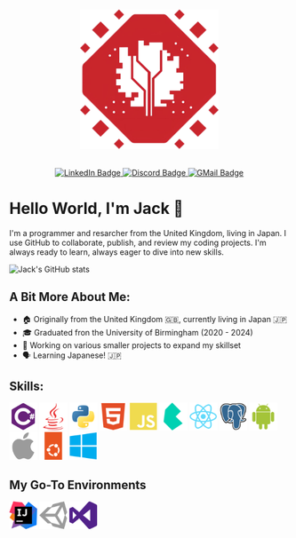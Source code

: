 &nbsp;
<div id="header" align="center">
  <img src="https://github.com/Jack-Development/Jack-Development/blob/main/resources/jyakku_nobg.png" width="250"/>
</div>
&nbsp;
<p align="center">
  <a href="https://www.linkedin.com/in/jack-shilton-uk/">
    <img src="https://img.shields.io/badge/LinkedIn-blue?style=for-the-badge&logo=linkedin&logoColor=white" alt="LinkedIn Badge"/>
  </a>
  <a href="https://www.discordapp.com/users/389834334674092039">
    <img src="https://img.shields.io/badge/Discord-%E3%82%B8%E3%83%A3%E3%83%83%E3%82%AF%230394-red?label=Discord&logo=Discord&colorB=7289da&style=for-the-badge" alt="Discord Badge"/>
  </a>
  <a href="https://shiltonjack@gmail.com">
    <img src="https://img.shields.io/badge/-Email-red?logo=Gmail&logoColor=white&color=red&style=for-the-badge" alt="GMail Badge"/>
  </a>
</p>


# Hello World, I'm Jack 👋

I'm a programmer and resarcher from the United Kingdom, living in Japan. I use GitHub to collaborate, publish, and review my coding projects. I'm always ready to learn, always eager to dive into new skills.

![Jack's GitHub stats](https://github-readme-stats.vercel.app/api?username=jack-development&show_icons=true&theme=chartreuse-dark)

## A Bit More About Me:

* 🏠 Originally from the United Kingdom 🇬🇧, currently living in Japan 🇯🇵
* 🎓 Graduated fron the University of Birmingham (2020 - 2024)
* 🔧 Working on various smaller projects to expand my skillset
* 🗣️ Learning Japanese! 🇯🇵

## Skills:
<div>
<code><img height="50" src="https://github.com/devicons/devicon/blob/master/icons/csharp/csharp-plain.svg" alt="C#"></code>
<code><img height="50" src="https://github.com/devicons/devicon/blob/master/icons/java/java-plain.svg" alt="java"></code>
<code><img height="50" src="https://github.com/devicons/devicon/blob/master/icons/python/python-original.svg" alt="python"></code>
<code><img height="50" src="https://github.com/devicons/devicon/blob/master/icons/html5/html5-plain.svg" alt="html"></code>
<code><img height="50" src="https://github.com/devicons/devicon/blob/master/icons/javascript/javascript-plain.svg" alt="javascript"></code>
<code><img height="50" src="https://github.com/devicons/devicon/blob/master/icons/bulma/bulma-plain.svg" alt="bulma"></code>
<code><img height="50" src="https://github.com/devicons/devicon/blob/master/icons/react/react-original.svg" alt="react"></code>
<code><img height="50" src="https://github.com/devicons/devicon/blob/master/icons/postgresql/postgresql-original.svg" alt="postgresql"></code>
<code><img height="50" src="https://github.com/devicons/devicon/blob/master/icons/android/android-plain.svg" alt="android"></code>
<code><img height="50" src="https://github.com/Jack-Development/Jack-Development/blob/main/resources/apple-original%20_white.svg" alt="apple"></code>
<code><img height="50" src="https://github.com/devicons/devicon/blob/master/icons/ubuntu/ubuntu-plain.svg" alt="ubuntu"></code>
<code><img height="50" src="https://github.com/devicons/devicon/blob/master/icons/windows8/windows8-original.svg" alt="windows"></code>
</div>

## My Go-To Environments
<div>
<code><img height="50" src="https://github.com/Jack-Development/Jack-Development/blob/main/resources/IntelliJ_Icon.svg" alt="IntelliJ"></code>
<code><img height="50" src="https://github.com/Jack-Development/Jack-Development/blob/main/resources/unity_icon_white.svg" alt="Unity"></code>
<code><img height="50" src="https://github.com/devicons/devicon/blob/master/icons/visualstudio/visualstudio-plain.svg" alt="visualstudio"></code>
</div>
